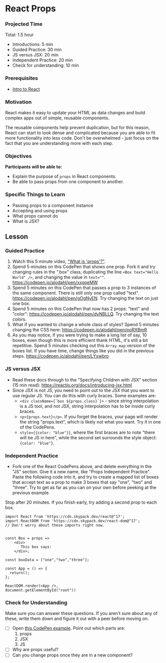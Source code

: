 # React Props

### Projected Time

Total: 1.5 hour

- Introductions: 5 min
- Guided Practice: 30 min
- JS versus JSX: 20 min
- Independent Practice: 20 min
- Check for understanding: 10 min

### Prerequisites

- [Intro to React](./react-part-1-intro.md)

### Motivation

React makes it easy to update your HTML as data changes and build complex apps out of simple, reusable components.

The reusable components help prevent duplication, but for this reason, React can start to look dense and complicated because you are able to fit more functionality into less code. Don't be overwhelmed - just focus on the fact that you are understanding more with each step.

### Objectives

**Participants will be able to:**

- Explain the purpose of `props` in React components.
- Be able to pass props from one component to another.

### Specific Things to Learn

- Passing props to a component instance
- Accepting and using props
- What props cannot do
- What is JSX?

## Lesson

### Guided Practice

1. Watch this 5 minute video, ["What is 'props'?"](https://youtu.be/KvapOdsFK5A).
1. Spend 5 minutes on this CodePen that shows one prop.  Fork it and try changing rules in the ".box" class, duplicating the line `<Box text="Hello World" />`, and changing the value in `text=""`. https://codepen.io/alodahl/pen/xxgoeMW
1. Spend 5 minutes on this CodePen that passes a prop to 3 instances of the same component.  There is still only one prop called "text". https://codepen.io/alodahl/pen/gOgNyEN.  Try changing the text on just one box.
1. Spend 5 minutes on this CodePen that now has 2 props: "text" and "color": https://codepen.io/alodahl/pen/dyNBLLQ.  Try changing the text colors.
1. What if you wanted to change a whole class of styles?  Spend 5 minutes changing the CSS here: https://codepen.io/alodahl/pen/poRXBmR
1. As you may notice, if you were trying to make a long list of say, 10 boxes, even though this is more efficient thank HTML, it's still a bit repetitive. Spend 5 minutes checking out this `Array.map` version of the boxes list. If you have time, change things like you did in the previous steps.  https://codepen.io/alodahl/pen/LYxwbro

### JS versus JSX
- Read these docs through to the "Specifying Children with JSX" section (15 min read): https://reactjs.org/docs/introducing-jsx.html
- Since JSX is not JS, you need to point out to the JSX that you want to use regular JS.  You can do this with curly braces.  Some examples are:
  - ``<div className={`box ${props.class}`}>`` - since string interpolation is a JS tool, and not JSX, string interpolation has to be inside curly braces.
  - `<p>{props.text}</p>`.  If you forget the braces, your page will render the string "props.text", which is likely not what you want. Try it in one of the CodePens.
  - `style={{color: "blue"}}`, where the first braces are to note "there will be JS in here", while the second set surrounds the style object: `{color: "blue"}`.


### Independent Practice

- Fork one of the React CodePens above, and delete everything in the "JS" section.  Give it a new name, like "Props Independent Practice".  Paste the following code into it, and try to create a mapped list of boxes that accept text as a prop to make 3 boxes that say "one", "two" and "three". Try to get as far as you can on your own before peeking at the previous example.

Stop after 20 minutes. If you finish early, try adding a second prop to each box.
  ```
  import React from 'https://cdn.skypack.dev/react@^17';
  import ReactDOM from 'https://cdn.skypack.dev/react-dom@^17';
  // Don't worry about these imports right now.


  const Box = props =>
      <div>
         This box says:
      </div>;

  const boxData = ["one","two","three"];

  const App = () => {
    return();
  };

  ReactDOM.render(<App />,
  document.getElementById("root"))
  ```

### Check for Understanding

  Make sure you can answer these questions. If you aren't sure about any of these, write them down and figure it out with a peer before moving on.

- [ ] Open [this CodePen example](https://codepen.io/alodahl/pen/LYxwbro). Point out which parts are:
  1. props
  2. JSX
  3. JS
- [ ] Why are props useful?
- [ ] Can you change props once they are in a new component?
